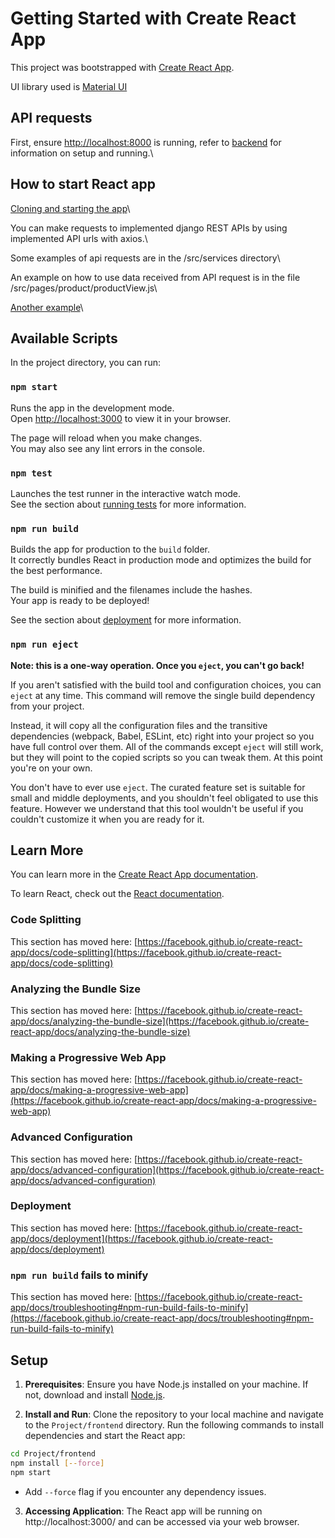 # Getting Started with Create React App

This project was bootstrapped with [Create React App](https://github.com/facebook/create-react-app).

UI library used is [Material UI](https://mui.com/material-ui/)

## API requests
First, ensure [http://localhost:8000](http://localhost:8000) is running, refer to [backend](./Project/astone) for information on setup and running.\


## How to start React app
[Cloning and starting the app](https://www.geeksforgeeks.org/how-to-download-a-react-project-from-github-and-run-in-my-pc/)\

You can make requests to implemented django REST APIs by using implemented API urls with axios.\

Some examples of api requests are in the /src/services directory\

An example on how to use data received from API request is in the file /src/pages/product/productView.js\

[Another example](https://medium.com/@devsumitg/how-to-connect-reactjs-django-framework-c5ba268cb8be)\

## Available Scripts

In the project directory, you can run:

### `npm start`

Runs the app in the development mode.\
Open [http://localhost:3000](http://localhost:3000) to view it in your browser.

The page will reload when you make changes.\
You may also see any lint errors in the console.

### `npm test`

Launches the test runner in the interactive watch mode.\
See the section about [running tests](https://facebook.github.io/create-react-app/docs/running-tests) for more information.

### `npm run build`

Builds the app for production to the `build` folder.\
It correctly bundles React in production mode and optimizes the build for the best performance.

The build is minified and the filenames include the hashes.\
Your app is ready to be deployed!

See the section about [deployment](https://facebook.github.io/create-react-app/docs/deployment) for more information.

### `npm run eject`

**Note: this is a one-way operation. Once you `eject`, you can't go back!**

If you aren't satisfied with the build tool and configuration choices, you can `eject` at any time. This command will remove the single build dependency from your project.

Instead, it will copy all the configuration files and the transitive dependencies (webpack, Babel, ESLint, etc) right into your project so you have full control over them. All of the commands except `eject` will still work, but they will point to the copied scripts so you can tweak them. At this point you're on your own.

You don't have to ever use `eject`. The curated feature set is suitable for small and middle deployments, and you shouldn't feel obligated to use this feature. However we understand that this tool wouldn't be useful if you couldn't customize it when you are ready for it.

## Learn More

You can learn more in the [Create React App documentation](https://facebook.github.io/create-react-app/docs/getting-started).

To learn React, check out the [React documentation](https://reactjs.org/).

### Code Splitting

This section has moved here: [https://facebook.github.io/create-react-app/docs/code-splitting](https://facebook.github.io/create-react-app/docs/code-splitting)

### Analyzing the Bundle Size

This section has moved here: [https://facebook.github.io/create-react-app/docs/analyzing-the-bundle-size](https://facebook.github.io/create-react-app/docs/analyzing-the-bundle-size)

### Making a Progressive Web App

This section has moved here: [https://facebook.github.io/create-react-app/docs/making-a-progressive-web-app](https://facebook.github.io/create-react-app/docs/making-a-progressive-web-app)

### Advanced Configuration

This section has moved here: [https://facebook.github.io/create-react-app/docs/advanced-configuration](https://facebook.github.io/create-react-app/docs/advanced-configuration)

### Deployment

This section has moved here: [https://facebook.github.io/create-react-app/docs/deployment](https://facebook.github.io/create-react-app/docs/deployment)

### `npm run build` fails to minify

This section has moved here: [https://facebook.github.io/create-react-app/docs/troubleshooting#npm-run-build-fails-to-minify](https://facebook.github.io/create-react-app/docs/troubleshooting#npm-run-build-fails-to-minify)

## Setup
1. **Prerequisites**: Ensure you have Node.js installed on your machine. If not, download and install [Node.js](https://nodejs.org/en/download/).

2. **Install and Run**: Clone the repository to your local machine and navigate to the `Project/frontend` directory. Run the following commands to install dependencies and start the React app:
```bash
cd Project/frontend
npm install [--force]
npm start
```
- Add `--force` flag if you encounter any dependency issues.

3. **Accessing Application**: The React app will be running on http://localhost:3000/ and can be accessed via your web browser.